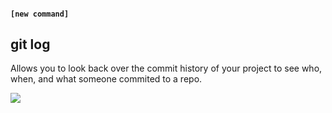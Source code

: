 #### `[new command]`
##  git log

Allows you to look back over the commit history of your project to see who, when, and what someone commited to a repo.

![](images/logrolling.gif)